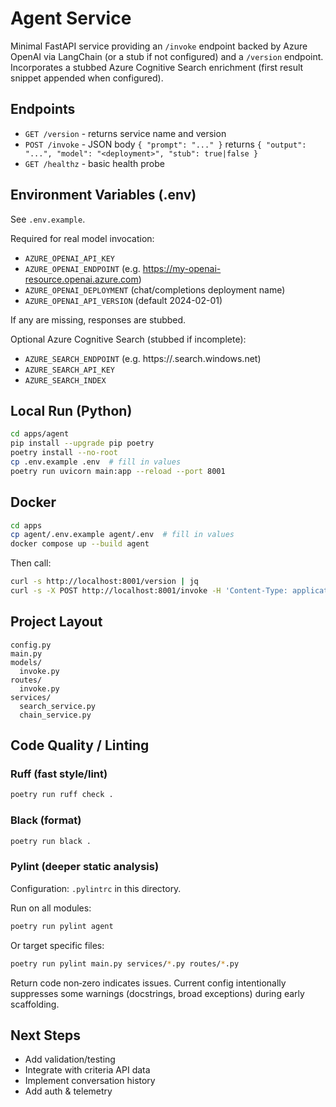 # Agent Service

Minimal FastAPI service providing an `/invoke` endpoint backed by Azure OpenAI via LangChain (or a stub if not configured) and a `/version` endpoint. Incorporates a stubbed Azure Cognitive Search enrichment (first result snippet appended when configured).

## Endpoints

- `GET /version` - returns service name and version
- `POST /invoke` - JSON body `{ "prompt": "..." }` returns `{ "output": "...", "model": "<deployment>", "stub": true|false }`
- `GET /healthz` - basic health probe

## Environment Variables (.env)

See `.env.example`.

Required for real model invocation:

- `AZURE_OPENAI_API_KEY`
- `AZURE_OPENAI_ENDPOINT` (e.g. <https://my-openai-resource.openai.azure.com>)
- `AZURE_OPENAI_DEPLOYMENT` (chat/completions deployment name)
- `AZURE_OPENAI_API_VERSION` (default 2024-02-01)

If any are missing, responses are stubbed.

Optional Azure Cognitive Search (stubbed if incomplete):

- `AZURE_SEARCH_ENDPOINT` (e.g. https://<your-search>.search.windows.net)
- `AZURE_SEARCH_API_KEY`
- `AZURE_SEARCH_INDEX`

## Local Run (Python)

```bash
cd apps/agent
pip install --upgrade pip poetry
poetry install --no-root
cp .env.example .env  # fill in values
poetry run uvicorn main:app --reload --port 8001
```

## Docker

```bash
cd apps
cp agent/.env.example agent/.env  # fill in values
docker compose up --build agent
```

Then call:

```bash
curl -s http://localhost:8001/version | jq
curl -s -X POST http://localhost:8001/invoke -H 'Content-Type: application/json' -d '{"prompt":"Hello"}' | jq

```

## Project Layout

```text
config.py
main.py
models/
  invoke.py
routes/
  invoke.py
services/
  search_service.py
  chain_service.py
```

## Code Quality / Linting

### Ruff (fast style/lint)

```bash
poetry run ruff check .
```

### Black (format)

```bash
poetry run black .
```

### Pylint (deeper static analysis)

Configuration: `.pylintrc` in this directory.

Run on all modules:

```bash
poetry run pylint agent
```

Or target specific files:

```bash
poetry run pylint main.py services/*.py routes/*.py
```

Return code non‑zero indicates issues. Current config intentionally suppresses some warnings (docstrings, broad exceptions) during early scaffolding.

## Next Steps

- Add validation/testing
- Integrate with criteria API data
- Implement conversation history
- Add auth & telemetry
